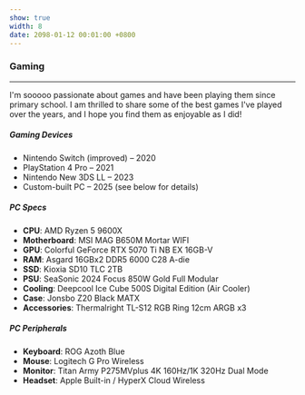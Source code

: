 ```yaml
---
show: true
width: 8
date: 2098-01-12 00:01:00 +0800
---
```

<div class="p-4">
  <h3>Gaming</h3>
  <hr />
  <p>
      I'm sooooo passionate about games and have been playing them since primary school. I am thrilled to share some of the best games I've played over the years, and I hope you find them as enjoyable as I did!
  </p>

  <h5>Gaming Devices</h5>
  <ul>
      <li>Nintendo Switch (improved) – 2020</li>
      <li>PlayStation 4 Pro – 2021</li>
      <li>Nintendo New 3DS LL – 2023</li>
      <li>Custom-built PC – 2025 (see below for details)</li>
  </ul>

  <h5>PC Specs</h5>
  <ul>
      <li><strong>CPU</strong>: AMD Ryzen 5 9600X</li>
      <li><strong>Motherboard</strong>: MSI MAG B650M Mortar WIFI</li>
      <li><strong>GPU</strong>: Colorful GeForce RTX 5070 Ti NB EX 16GB-V</li>
      <li><strong>RAM</strong>: Asgard 16GBx2 DDR5 6000 C28 A-die</li>
      <li><strong>SSD</strong>: Kioxia SD10 TLC 2TB</li>
      <li><strong>PSU</strong>: SeaSonic 2024 Focus 850W Gold Full Modular</li>
      <li><strong>Cooling</strong>: Deepcool Ice Cube 500S Digital Edition (Air Cooler)</li>
      <li><strong>Case</strong>: Jonsbo Z20 Black MATX</li>
      <li><strong>Accessories</strong>: Thermalright TL-S12 RGB Ring 12cm ARGB x3</li>
  </ul>

  <h5>PC Peripherals</h5>
  <ul>
      <li><strong>Keyboard</strong>: ROG Azoth Blue</li>
      <li><strong>Mouse</strong>: Logitech G Pro Wireless</li>
      <li><strong>Monitor</strong>: Titan Army P275MVplus 4K 160Hz/1K 320Hz Dual Mode</li>
      <li><strong>Headset</strong>: Apple Built-in / HyperX Cloud Wireless</li>
  </ul>

  <!-- <img 
  data-src="{{ 'assets/images/bazinga/hobbies/.png' | relative_url }}" 
  class="lazy w-100 rounded" 
  src="{{ '/assets/images/empty_300x200.png' | relative_url }}" 
  data-toggle="tooltip" 
  data-placement="top" 
  title="This image was generated by GPT-4o based on a photo of myself."> -->

</div>
